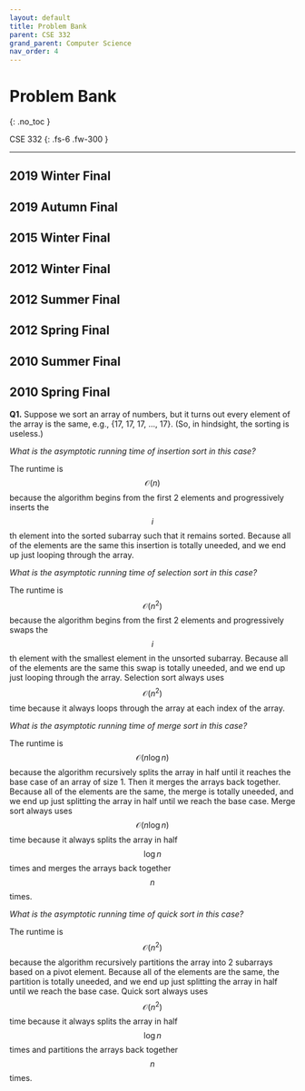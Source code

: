 ```yaml
---
layout: default
title: Problem Bank
parent: CSE 332
grand_parent: Computer Science
nav_order: 4
---
```


# Problem Bank
{: .no_toc }

CSE 332
{: .fs-6 .fw-300 }

---

## 2019 Winter Final

## 2019 Autumn Final

## 2015 Winter Final

## 2012 Winter Final

## 2012 Summer Final

## 2012 Spring Final

## 2010 Summer Final

## 2010 Spring Final

**Q1.** Suppose we sort an array of numbers, but it turns out every element of the array is the same, e.g.,
{17, 17, 17, ..., 17}. (So, in hindsight, the sorting is useless.)

*What is the asymptotic running time of insertion sort in this case?*

The runtime is $$\mathcal{O}(n)$$ because the algorithm begins from the first 2 elements and progressively inserts the $$i$$th element into the sorted subarray such that it remains sorted. Because all of the elements are the same this insertion is totally uneeded, and we end up just looping through the array. 

*What is the asymptotic running time of selection sort in this case?*

The runtime is $$\mathcal{O}(n^2)$$ because the algorithm begins from the first 2 elements and progressively swaps the $$i$$th element with the smallest element in the unsorted subarray. Because all of the elements are the same this swap is totally uneeded, and we end up just looping through the array. Selection sort always uses $$\mathcal{O}(n^2)$$ time because it always loops through the array at each index of the array.
   
*What is the asymptotic running time of merge sort in this case?*

The runtime is $$\mathcal{O}(n\log n)$$ because the algorithm recursively splits the array in half until it reaches the base case of an array of size 1. Then it merges the arrays back together. Because all of the elements are the same, the merge is totally uneeded, and we end up just splitting the array in half until we reach the base case. Merge sort always uses $$\mathcal{O}(n\log n)$$ time because it always splits the array in half $$\log n$$ times and merges the arrays back together $$n$$ times.

*What is the asymptotic running time of quick sort in this case?*

The runtime is $$\mathcal{O}(n^2)$$ because the algorithm recursively partitions the array into 2 subarrays based on a pivot element. Because all of the elements are the same, the partition is totally uneeded, and we end up just splitting the array in half until we reach the base case. Quick sort always uses $$\mathcal{O}(n^2)$$ time because it always splits the array in half $$\log n$$ times and partitions the arrays back together $$n$$ times.

